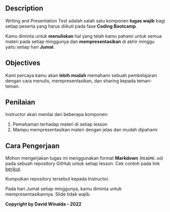 ## Description
Writing and Presentation Test adalah salah satu komponen **tugas wajib** bagi setiap peserta yang harus diikuti pada fase **Coding Bootcamp**.

Kamu diminta untuk **menuliskan** hal yang telah kamu pahami untuk semua materi pada setiap minggunya dan **mempresentasikan** di akhir minggu yaitu setiap hari **Jumat**.

## Objectives
Kami percaya kamu akan **lebih mudah** memahami sebuah pembelajaran dengan cara menulis, mempresentasikan, dan sharing kepada teman-teman.

## Penilaian
Instructor akan menilai dari beberapa komponen:
1. Pemahaman terhadap materi di setiap lesson
2. Mampu mempresentasikan materi dengan jelas dan mudah dipahami

## Cara Pengerjaan
Mohon mengerjakan tugas ini menggunakan format **Markdown** (`README.md`) pada sebuah repository GitHub untuk setiap lesson. Cek contoh pada link [berikut](https://github.com/impactbyte/full-stack-web-assignments/blob/master/00-Writing-and-Presentation-Test/example.md).

Kumpulkan repository tersebut kepada Instructor.

Pada hari Jumat setiap minggunya, kamu diminta untuk mempresentasikannya. Slide tidak wajib.

**Copyright by David Winalda - 2022**